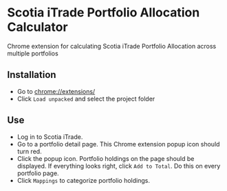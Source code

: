 # Scotia iTrade Portfolio Allocation Calculator
Chrome extension for calculating Scotia iTrade Portfolio Allocation across multiple portfolios

## Installation
* Go to [chrome://extensions/](chrome://extensions/)
* Click `Load unpacked` and select the project folder

## Use
* Log in to Scotia iTrade.
* Go to a portfolio detail page. This Chrome extension popup icon should turn red.
* Click the popup icon. Portfolio holdings on the page should be displayed. If everything looks right, click `Add to Total`. Do this on  every portfolio page.
* Click `Mappings` to categorize portfolio holdings.